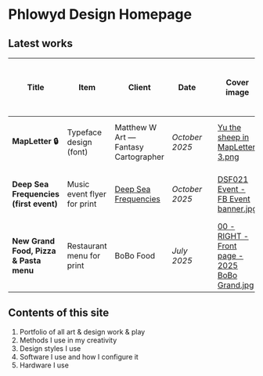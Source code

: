 # Phlowyd Design Homepage

## Latest works

<table data-column-title-hidden data-view="cards" data-full-width="true"><thead><tr><th>Title</th><th>Item</th><th>Client</th><th>Date</th><th data-type="content-ref"></th><th data-hidden data-card-cover data-type="image">Cover image</th><th data-hidden data-card-target data-type="content-ref">Link to portfolio section</th><th data-hidden>Location</th><th data-hidden data-type="number">Work hours</th><th data-hidden>Tools used<select multiple><option value="ho1gctWVdhUC" label="Blender" color="blue"></option><option value="FRkdEdNAcdwN" label="Inkscape" color="blue"></option><option value="9k3ASTGz3h5n" label="Figma" color="blue"></option><option value="5QckY43k6ESW" label="Mandelbulb" color="blue"></option><option value="q6SmeA27Fy3o" label="Photoshop" color="blue"></option><option value="SBHyQL5sP4xT" label="FontForge" color="blue"></option><option value="CBrJI6ihmrKY" label="Hand" color="blue"></option></select></th><th data-hidden data-type="content-ref">Bēhance</th><th data-hidden data-card-cover-dark data-type="image">Cover image (dark)</th></tr></thead><tbody><tr><td><strong>MapLetter 🔒</strong></td><td>Typeface design (font)</td><td>Matthew W Art — Fantasy Cartographer</td><td><em>October 2025</em></td><td></td><td><a href=".gitbook/assets/Yu the sheep in MapLetter 3.png">Yu the sheep in MapLetter 3.png</a></td><td><a href="portfolio/font-design/mapletter/">mapletter</a></td><td></td><td>null</td><td></td><td></td><td><a href=".gitbook/assets/Yu the sheep in MapLetter 3 _Dark.png">Yu the sheep in MapLetter 3 _Dark.png</a></td></tr><tr><td><strong>Deep Sea Frequencies (first event)</strong></td><td>Music event flyer for print</td><td><a data-footnote-ref href="#user-content-fn-1">Deep Sea Frequencies</a></td><td><em>October 2025</em></td><td></td><td><a href=".gitbook/assets/DSF021 Event - FB Event banner.jpg">DSF021 Event - FB Event banner.jpg</a></td><td><a href="portfolio/graphic-design-work/event-marketing.md#deep-sea-frequencies-21-renaming-party">#deep-sea-frequencies-21-renaming-party</a></td><td></td><td>null</td><td></td><td></td><td></td></tr><tr><td><strong>New Grand Food, Pizza &#x26; Pasta menu</strong></td><td>Restaurant menu for print</td><td>BoBo Food</td><td><em>July 2025</em></td><td></td><td><a href=".gitbook/assets/00 - RIGHT - Front page - 2025 BoBo Grand.jpg">00 - RIGHT - Front page - 2025 BoBo Grand.jpg</a></td><td><a href="portfolio/graphic-design-work/menus/bobo-food/new-grand-food-pizza-and-pasta-menu-2025.md">new-grand-food-pizza-and-pasta-menu-2025.md</a></td><td></td><td>null</td><td></td><td></td><td></td></tr></tbody></table>

## Contents of this site

1. Portfolio of all art & design work & play
2. Methods I use in my creativity
3. Design styles I use
4. Software I use and how I configure it
5. Hardware I use



[^1]: previously _Psychedelic Jelly_
